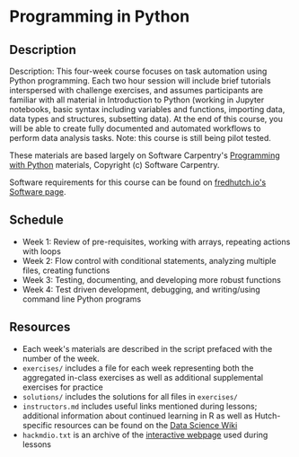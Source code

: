 # Programming in Python

## Description

Description: This four-week course focuses on task automation using Python programming. Each two hour session will include brief tutorials interspersed with challenge exercises, and assumes participants are familiar with all material in Introduction to Python (working in Jupyter notebooks, basic syntax including variables and functions, importing data, data types and structures, subsetting data). At the end of this course, you will be able to create fully documented and automated workflows to perform data analysis tasks. Note: this course is still being pilot tested.

These materials are based largely on Software Carpentry's [Programming with Python](http://swcarpentry.github.io/python-novice-inflammation/) materials, Copyright (c) Software Carpentry.

Software requirements for this course can be found on [fredhutch.io's Software page](http://www.fredhutch.io/software/).


## Schedule

* Week 1: Review of pre-requisites, working with arrays, repeating actions with loops
* Week 2: Flow control with conditional statements, analyzing multiple files, creating functions
* Week 3: Testing, documenting, and developing more robust functions
* Week 4: Test driven development, debugging, and writing/using command line Python programs


## Resources

* Each week's materials are described in the script prefaced with the number of the week.
* `exercises/` includes a file for each week representing both the aggregated in-class exercises as well as additional
supplemental exercises for practice
* `solutions/` includes the solutions for all files in `exercises/`
* `instructors.md` includes useful links mentioned during lessons; additional information about continued learning in R as well as Hutch-specific resources can be found on the [Data Science Wiki](https://sciwiki.fredhutch.org/bioinformatics/prog_overview/)
* `hackmdio.txt` is an archive of the [interactive webpage](https://hackmd.io) used during lessons
